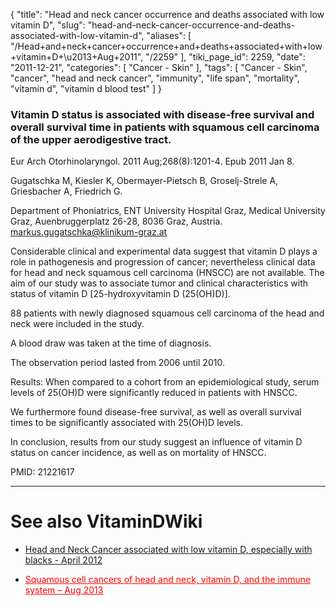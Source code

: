 {
    "title": "Head and neck cancer occurrence and deaths associated with low vitamin D",
    "slug": "head-and-neck-cancer-occurrence-and-deaths-associated-with-low-vitamin-d",
    "aliases": [
        "/Head+and+neck+cancer+occurrence+and+deaths+associated+with+low+vitamin+D+\u2013+Aug+2011",
        "/2259"
    ],
    "tiki_page_id": 2259,
    "date": "2011-12-21",
    "categories": [
        "Cancer - Skin"
    ],
    "tags": [
        "Cancer - Skin",
        "cancer",
        "head and neck cancer",
        "immunity",
        "life span",
        "mortality",
        "vitamin d",
        "vitamin d blood test"
    ]
}


### Vitamin D status is associated with disease-free survival and overall survival time in patients with squamous cell carcinoma of the upper aerodigestive tract.

Eur Arch Otorhinolaryngol. 2011 Aug;268(8):1201-4. Epub 2011 Jan 8.

Gugatschka M, Kiesler K, Obermayer-Pietsch B, Groselj-Strele A, Griesbacher A, Friedrich G.

Department of Phoniatrics, ENT University Hospital Graz, Medical University Graz, Auenbruggerplatz 26-28, 8036 Graz, Austria. markus.gugatschka@klinikum-graz.at

Considerable clinical and experimental data suggest that vitamin D plays a role in pathogenesis and progression of cancer; nevertheless clinical data for head and neck squamous cell carcinoma (HNSCC) are not available. The aim of our study was to associate tumor and clinical characteristics with status of vitamin D <span>[25-hydroxyvitamin D (25(OH)D)]</span>. 

88 patients with newly diagnosed squamous cell carcinoma of the head and neck were included in the study. 

A blood draw was taken at the time of diagnosis. 

The observation period lasted from 2006 until 2010. 

Results: When compared to a cohort from an epidemiological study, serum levels of 25(OH)D were significantly reduced in patients with HNSCC. 

We furthermore found disease-free survival, as well as overall survival times to be significantly associated with 25(OH)D levels. 

In conclusion, results from our study suggest an influence of vitamin D status on cancer incidence, as well as on mortality of HNSCC.

PMID:     21221617

---

# See also VitaminDWiki

* [Head and Neck Cancer associated with low vitamin D, especially with blacks - April 2012](/posts/head-and-neck-cancer-associated-with-low-vitamin-d-especially-with-blacks)

* <a href="/posts/squamous-cell-cancers-of-head-and-neck-vitamin-d-and-the-immune-system" style="color: red; text-decoration: underline;" title="This post/category does not exist yet: Squamous cell cancers of head and neck, vitamin D, and the immune system – Aug 2013">Squamous cell cancers of head and neck, vitamin D, and the immune system – Aug 2013</a>